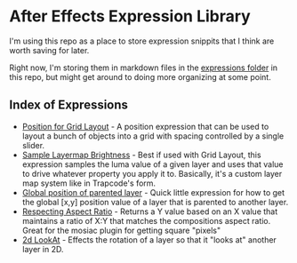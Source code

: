 # After Effects Expression Library

I'm using this repo as a place to store expression snippits that I think are worth saving for later. 

Right now, I'm storing them in markdown files in the [expressions folder](https://github.com/CameronFoxly/AfterEffectsExpressionLibrary/tree/main/expressions) in this repo, but might get around to doing more organizing at some point.


## Index of Expressions

- [Position for Grid Layout](https://github.com/CameronFoxly/AfterEffectsExpressionLibrary/blob/main/expressions/grid-layout.md) - A position expression that can be used to layout a bunch of objects into a grid with spacing controlled by a single slider. 
- [Sample Layermap Brightness](https://github.com/CameronFoxly/AfterEffectsExpressionLibrary/blob/main/expressions/Sample-LayerMap-Luma.md) - Best if used with Grid Layout, this expression samples the luma value of a given layer and uses that value to drive whatever property you apply it to. Basically, it's a custom layer map system like in Trapcode's form. 
- [Global position of parented layer](https://github.com/CameronFoxly/AfterEffectsExpressionLibrary/blob/main/expressions/Sample-LayerMap-Luma.md) - Quick little expression for how to get the global [x,y] position value of a layer that is parented to another layer.
- [Respecting Aspect Ratio](https://github.com/CameronFoxly/AfterEffectsExpressionLibrary/blob/main/expressions/respecting-aspect-ratio.md) - Returns a Y value based on an X value that maintains a ratio of X:Y that matches the compositions aspect ratio. Great for the mosiac plugin for getting square "pixels"
- [2d LookAt](https://github.com/CameronFoxly/AfterEffectsExpressionLibrary/blob/main/expressions/2d-lookAt.md) - Effects the rotation of a layer so that it "looks at" another layer in 2D. 
